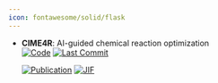 ```yaml
---
icon: fontawesome/solid/flask
---
```





- **CIME4R**: AI-guided chemical reaction optimization  
    [![Code](https://img.shields.io/github/stars/jku-vds-lab/reaction-cime?style=for-the-badge&logo=github)](https://github.com/jku-vds-lab/reaction-cime) 
    [![Last Commit](https://img.shields.io/github/last-commit/jku-vds-lab/reaction-cime?style=for-the-badge&logo=github)](https://github.com/jku-vds-lab/reaction-cime) 

    [![Publication](https://img.shields.io/badge/Publication-Citations:0-blue?style=for-the-badge&logo=bookstack)](https://doi.org/10.1186/s13321-024-00840-1) 
    [![JIF](https://img.shields.io/badge/Impact_Factor-7.10-purple?style=for-the-badge&logo=academia)](https://doi.org/10.1186/s13321-024-00840-1)


